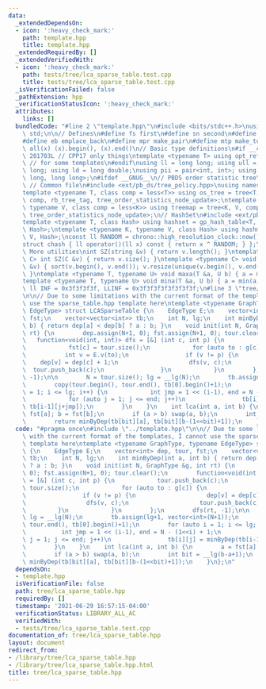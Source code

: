 ```yaml
---
data:
  _extendedDependsOn:
  - icon: ':heavy_check_mark:'
    path: template.hpp
    title: template.hpp
  _extendedRequiredBy: []
  _extendedVerifiedWith:
  - icon: ':heavy_check_mark:'
    path: tests/tree/lca_sparse_table.test.cpp
    title: tests/tree/lca_sparse_table.test.cpp
  _isVerificationFailed: false
  _pathExtension: hpp
  _verificationStatusIcon: ':heavy_check_mark:'
  attributes:
    links: []
  bundledCode: "#line 2 \"template.hpp\"\n#include <bits/stdc++.h>\nusing namespace\
    \ std;\n\n// Defines\n#define fs first\n#define sn second\n#define pb push_back\n\
    #define eb emplace_back\n#define mpr make_pair\n#define mtp make_tuple\n#define\
    \ all(x) (x).begin(), (x).end()\n// Basic type definitions\n#if __cplusplus ==\
    \ 201703L // CPP17 only things\ntemplate <typename T> using opt_ref = optional<reference_wrapper<T>>;\
    \ // for some templates\n#endif\nusing ll = long long; using ull = unsigned long\
    \ long; using ld = long double;\nusing pii = pair<int, int>; using pll = pair<long\
    \ long, long long>;\n#ifdef __GNUG__\n// PBDS order statistic tree\n#include <ext/pb_ds/assoc_container.hpp>\
    \ // Common file\n#include <ext/pb_ds/tree_policy.hpp>\nusing namespace __gnu_pbds;\n\
    template <typename T, class comp = less<T>> using os_tree = tree<T, null_type,\
    \ comp, rb_tree_tag, tree_order_statistics_node_update>;\ntemplate <typename K,\
    \ typename V, class comp = less<K>> using treemap = tree<K, V, comp, rb_tree_tag,\
    \ tree_order_statistics_node_update>;\n// HashSet\n#include <ext/pb_ds/assoc_container.hpp>\n\
    template <typename T, class Hash> using hashset = gp_hash_table<T, null_type,\
    \ Hash>;\ntemplate <typename K, typename V, class Hash> using hashmap = gp_hash_table<K,\
    \ V, Hash>;\nconst ll RANDOM = chrono::high_resolution_clock::now().time_since_epoch().count();\n\
    struct chash { ll operator()(ll x) const { return x ^ RANDOM; } };\n#endif\n//\
    \ More utilities\nint SZ(string &v) { return v.length(); }\ntemplate <typename\
    \ C> int SZ(C &v) { return v.size(); }\ntemplate <typename C> void UNIQUE(vector<C>\
    \ &v) { sort(v.begin(), v.end()); v.resize(unique(v.begin(), v.end()) - v.begin());\
    \ }\ntemplate <typename T, typename U> void maxa(T &a, U b) { a = max(a, b); }\n\
    template <typename T, typename U> void mina(T &a, U b) { a = min(a, b); }\nconst\
    \ ll INF = 0x3f3f3f3f, LLINF = 0x3f3f3f3f3f3f3f3f;\n#line 3 \"tree/lca_sparse_table.hpp\"\
    \n\n// Due to some limitations with the current format of the templates, I cannot\
    \ use the sparse_table.hpp template here\ntemplate <typename GraphType, typename\
    \ EdgeType> struct LCASparseTable {\n    EdgeType E;\n    vector<int> dep, tour,\
    \ fst;\n    vector<vector<int>> tb;\n    int N, lg;\n    int minByDep(int a, int\
    \ b) { return dep[a] < dep[b] ? a : b; }\n    void init(int N, GraphType &g, int\
    \ rt) {\n        dep.assign(N+1, 0); fst.assign(N+1, 0); tour.clear();\n     \
    \   function<void(int, int)> dfs = [&] (int c, int p) {\n            tour.push_back(c);\n\
    \            fst[c] = tour.size();\n            for (auto to : g[c]) {\n     \
    \           int v = E.v(to);\n                if (v != p) {\n                \
    \    dep[v] = dep[c] + 1;\n                    dfs(v, c);\n                  \
    \  tour.push_back(c);\n                }\n            }\n        };\n        dfs(rt,\
    \ -1);\n\n        N = tour.size(); lg = __lg(N);\n        tb.assign(lg+1, vector<int>(N+1));\n\
    \        copy(tour.begin(), tour.end(), tb[0].begin()+1);\n        for (auto i\
    \ = 1; i <= lg; i++) {\n            int jmp = 1 << (i-1), end = N - (1<<i) + 1;\n\
    \            for (auto j = 1; j <= end; j++)\n                tb[i][j] = minByDep(tb[i-1][j],\
    \ tb[i-1][j+jmp]);\n        }\n    }\n    int lca(int a, int b) {\n        a =\
    \ fst[a]; b = fst[b];\n        if (a > b) swap(a, b);\n        int bit = __lg(b-a+1);\n\
    \        return minByDep(tb[bit][a], tb[bit][b-(1<<bit)+1]);\n    }\n};\n"
  code: "#pragma once\n#include \"../template.hpp\"\n\n// Due to some limitations\
    \ with the current format of the templates, I cannot use the sparse_table.hpp\
    \ template here\ntemplate <typename GraphType, typename EdgeType> struct LCASparseTable\
    \ {\n    EdgeType E;\n    vector<int> dep, tour, fst;\n    vector<vector<int>>\
    \ tb;\n    int N, lg;\n    int minByDep(int a, int b) { return dep[a] < dep[b]\
    \ ? a : b; }\n    void init(int N, GraphType &g, int rt) {\n        dep.assign(N+1,\
    \ 0); fst.assign(N+1, 0); tour.clear();\n        function<void(int, int)> dfs\
    \ = [&] (int c, int p) {\n            tour.push_back(c);\n            fst[c] =\
    \ tour.size();\n            for (auto to : g[c]) {\n                int v = E.v(to);\n\
    \                if (v != p) {\n                    dep[v] = dep[c] + 1;\n   \
    \                 dfs(v, c);\n                    tour.push_back(c);\n       \
    \         }\n            }\n        };\n        dfs(rt, -1);\n\n        N = tour.size();\
    \ lg = __lg(N);\n        tb.assign(lg+1, vector<int>(N+1));\n        copy(tour.begin(),\
    \ tour.end(), tb[0].begin()+1);\n        for (auto i = 1; i <= lg; i++) {\n  \
    \          int jmp = 1 << (i-1), end = N - (1<<i) + 1;\n            for (auto\
    \ j = 1; j <= end; j++)\n                tb[i][j] = minByDep(tb[i-1][j], tb[i-1][j+jmp]);\n\
    \        }\n    }\n    int lca(int a, int b) {\n        a = fst[a]; b = fst[b];\n\
    \        if (a > b) swap(a, b);\n        int bit = __lg(b-a+1);\n        return\
    \ minByDep(tb[bit][a], tb[bit][b-(1<<bit)+1]);\n    }\n};\n"
  dependsOn:
  - template.hpp
  isVerificationFile: false
  path: tree/lca_sparse_table.hpp
  requiredBy: []
  timestamp: '2021-06-29 16:57:15-04:00'
  verificationStatus: LIBRARY_ALL_AC
  verifiedWith:
  - tests/tree/lca_sparse_table.test.cpp
documentation_of: tree/lca_sparse_table.hpp
layout: document
redirect_from:
- /library/tree/lca_sparse_table.hpp
- /library/tree/lca_sparse_table.hpp.html
title: tree/lca_sparse_table.hpp
---
```

